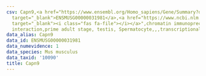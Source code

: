 ```yaml
---
csv: Capn9,<a href="https://www.ensembl.org/Homo_sapiens/Gene/Summary?db=core;g=ENSMUSG00000031981"
  target="_blank">ENSMUSG00000031981</a>,<a href="https://www.ncbi.nlm.nih.gov/pubmed/25450459"
  target="_blank"><i class="fas fa-file"></i></a>",chromatin immunoprecipitation assay,direct
  interaction,prime adult stage, testis, Spermatocyte,,,transcriptional regulation,
data_alias: Capn9
data_id: ENSMUSG00000031981
data_numevidence: 1
data_species: Mus musculus
data_taxid: '10090'
title: Capn9
---
```

